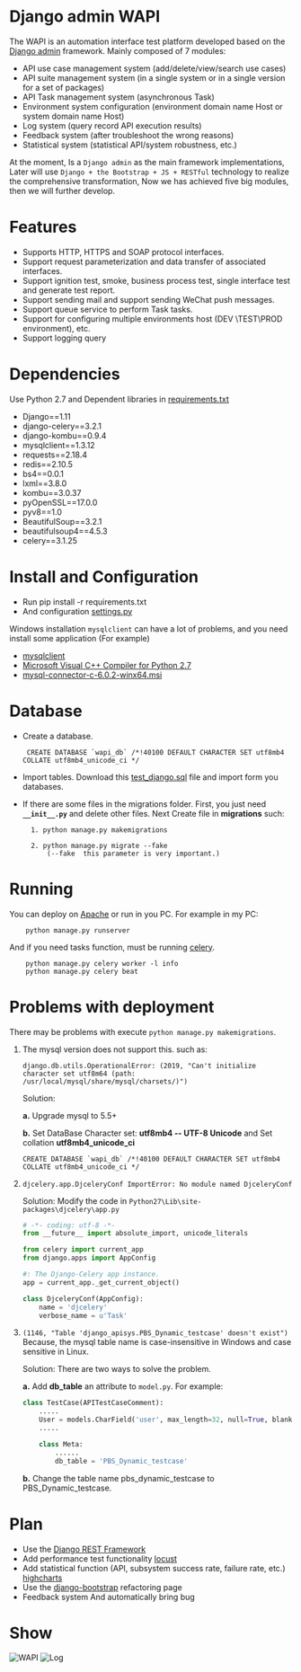 # Django admin WAPI
The WAPI is an automation interface test platform
developed based on the [Django admin](https://docs.djangoproject.com/en/2.0/ref/contrib/admin/) framework.
Mainly composed of 7 modules:

- API use case management system (add/delete/view/search use cases)
- API suite management system (in a single system or in a single version for a set of packages)
- API Task management system (asynchronous Task)
- Environment system configuration (environment domain name Host or system domain name Host)
- Log system (query record API execution results)
- Feedback system (after troubleshoot the wrong reasons)
- Statistical system (statistical API/system robustness, etc.)

At the moment, Is a ` Django admin ` as the main framework implementations,
Later will use ` Django + the Bootstrap + JS + RESTful ` technology to realize the comprehensive transformation,
Now we has achieved five big modules, then we will further develop.

# Features
* Supports HTTP, HTTPS and SOAP protocol interfaces.
* Support request parameterization and data transfer of associated interfaces.
* Support ignition test, smoke, business process test, single interface test and generate test report.
* Support sending mail and support sending WeChat push messages.
* Support queue service to perform Task tasks.
* Support for configuring multiple environments host (DEV \TEST\PROD environment), etc.
* Support logging query

# Dependencies
Use Python 2.7 and
Dependent libraries in [requirements.txt](https://github.com/wangxinglong007/WAPI/blob/master/requirements.txt)
* Django==1.11
* django-celery==3.2.1
* django-kombu==0.9.4
* mysqlclient==1.3.12
* requests==2.18.4
* redis==2.10.5
* bs4==0.0.1
* lxml==3.8.0
* kombu==3.0.37
* pyOpenSSL==17.0.0
* pyv8==1.0
* BeautifulSoup==3.2.1
* beautifulsoup4==4.5.3
* celery==3.1.25


# Install and Configuration
* Run pip install -r requirements.txt
* And configuration [settings.py](https://github.com/wangxinglong007/WAPI/blob/master/ApiCaseSystem/settings.py)


Windows installation `mysqlclient` can have a lot of problems, and you need
install some application (For example)

* [mysqlclient](https://www.lfd.uci.edu/~gohlke/pythonlibs/#mysqlclient)
* [Microsoft Visual C++ Compiler for Python 2.7](https://www.microsoft.com/en-us/download/details.aspx?id=44266)
* [mysql-connector-c-6.0.2-winx64.msi](https://dev.mysql.com/downloads/connector/c/6.0.html)

# Database
* Create a database.

       CREATE DATABASE `wapi_db` /*!40100 DEFAULT CHARACTER SET utf8mb4 COLLATE utf8mb4_unicode_ci */

* Import tables. Download this [test_django.sql](https://github.com/wangxinglong007/WAPI/blob/master/test_django.sql) file and import form you databases.

* If there are some files in the migrations folder. First,  you just need **`__init__.py`** and delete other files.
    Next Create file in **migrations**  such:

        1. python manage.py makemigrations

        2. python manage.py migrate --fake
            (--fake  this parameter is very important.)

# Running
You can deploy on [Apache](https://docs.djangoproject.com/en/1.11/howto/deployment/wsgi/modwsgi/) or run in you PC.
For example in my PC:

        python manage.py runserver
And if you need tasks function, must be running [celery](http://docs.celeryproject.org/en/3.1/django/index.html).

        python manage.py celery worker -l info
        python manage.py celery beat

# Problems with deployment
There may be problems with execute `python manage.py makemigrations`.
1.  The mysql version does not support this. such as:

    ```django.db.utils.OperationalError: (2019, "Can't initialize character set utf8m64 (path: /usr/local/mysql/share/mysql/charsets/)")```

    Solution:

    **a.** Upgrade mysql to 5.5+

    **b.** Set DataBase Character set:  **utf8mb4 -- UTF-8 Unicode** and Set collation **utf8mb4_unicode_ci**
       ```mysql
       CREATE DATABASE `wapi_db` /*!40100 DEFAULT CHARACTER SET utf8mb4 COLLATE utf8mb4_unicode_ci */
       ```

2.  `djcelery.app.DjceleryConf ImportError: No module named DjceleryConf`

    Solution: Modify the code in `Python27\Lib\site-packages\djcelery\app.py`
    ```python
    # -*- coding: utf-8 -*-
    from __future__ import absolute_import, unicode_literals

    from celery import current_app
    from django.apps import AppConfig

    #: The Django-Celery app instance.
    app = current_app._get_current_object()

    class DjceleryConf(AppConfig):
        name = 'djcelery'
        verbose_name = u'Task'
    ```

3.  `(1146, "Table 'django_apisys.PBS_Dynamic_testcase' doesn't exist")` Because, the mysql table name is case-insensitive in Windows and case sensitive in Linux.

    Solution: There are two ways to solve the problem.

    **a.** Add **db_table** an attribute to `model.py`. For example:
    ```python
    class TestCase(APITestCaseComment):
        .....
        User = models.CharField('user', max_length=32, null=True, blank=True)
        .....

        class Meta:
            ......
            db_table = 'PBS_Dynamic_testcase'
    ```

    **b.** Change the table name pbs_dynamic_testcase to PBS_Dynamic_testcase.

# Plan
* Use the [Django REST Framework](http://www.django-rest-framework.org/)
* Add performance test functionality [locust](https://docs.locust.io/en/latest/)
* Add statistical function (API, subsystem success rate, failure rate, etc.)  [highcharts](https://www.hcharts.cn/demo/highcharts)
* Use the [django-bootstrap](https://github.com/zostera/django-bootstrap4) refactoring page
* Feedback system And automatically bring bug

# Show
![WAPI](https://github.com/wangxinglong007/WAPI/blob/master/PBS_Dynamic/media/introduce_img/wapi.gif)
![Log](https://github.com/wangxinglong007/WAPI/blob/master/PBS_Dynamic/media/introduce_img/log.gif)
